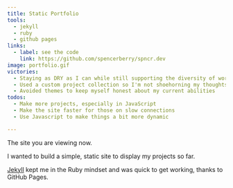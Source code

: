 ```yaml
---
title: Static Portfolio
tools:
  - jekyll
  - ruby
  - github pages
links:
  - label: see the code
    link: https://github.com/spencerberry/spncr.dev
image: portfolio.gif
victories:
  - Staying as DRY as I can while still supporting the diversity of work I have done
  - Used a custom project collection so I'm not shoehorning my thoughts into the default post structure
  - Avoided themes to keep myself honest about my current abilities
todos:
  - Make more projects, especially in JavaScript
  - Make the site faster for those on slow connections
  - Use Javascript to make things a bit more dynamic

---
```


The site you are viewing now.

I wanted to build a simple, static site to display my projects so far.

[Jekyll](https://jekyllrb.com/) kept me in the Ruby mindset and was quick to get working, thanks to GitHub Pages.

